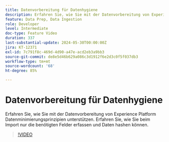 ```yaml
---
title: Datenvorbereitung für Datenhygiene
description: Erfahren Sie, wie Sie mit der Datenvorbereitung von Experience Platform Datenminimierungsprinzipien unterstützen. Erfahren Sie, wie Sie beim Import nur die benötigten Felder erfassen und Daten hashen können.
feature: Data Prep, Data Ingestion
role: Developer
level: Intermediate
doc-type: Feature Video
duration: 337
last-substantial-update: 2024-05-30T00:00:00Z
jira: KT-12371
exl-id: 7c791f8c-469d-4d90-a47e-acd2eb3a9bb3
source-git-commit: de8e5d46b629a086c3d1912f6e2d3c0f5f037db3
workflow-type: tm+mt
source-wordcount: '68'
ht-degree: 85%

---
```


# Datenvorbereitung für Datenhygiene

Erfahren Sie, wie Sie mit der Datenvorbereitung von Experience Platform Datenminimierungsprinzipien unterstützen. Erfahren Sie, wie Sie beim Import nur die benötigten Felder erfassen und Daten hashen können.

>[!VIDEO](https://video.tv.adobe.com/v/3429485/?learn=on)
